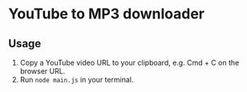 # YouTube to MP3 downloader

## Usage

1. Copy a YouTube video URL to your clipboard, e.g. Cmd + C on the browser URL.
2. Run `node main.js` in your terminal.